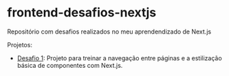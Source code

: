 # frontend-desafios-nextjs
Repositório com desafios realizados no meu aprendendizado de Next.js

Projetos:

- [Desafio 1](https://corp-caps3rvb3-victorlcastro-dsas-projects.vercel.app/): Projeto para treinar a navegação entre páginas e a estilização básica de componentes com Next.js.